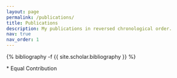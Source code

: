 ```yaml
---
layout: page
permalink: /publications/
title: Publications
description: My publications in reversed chronological order.
nav: true
nav_order: 1
---
```

<!-- _pages/publications.md -->
<div class="publications">

{% bibliography -f {{ site.scholar.bibliography }} %}

</div>

\* Equal Contribution